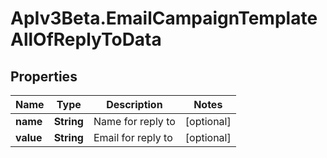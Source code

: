 # ApIv3Beta.EmailCampaignTemplateAllOfReplyToData

## Properties

Name | Type | Description | Notes
------------ | ------------- | ------------- | -------------
**name** | **String** | Name for reply to | [optional] 
**value** | **String** | Email for reply to | [optional] 


